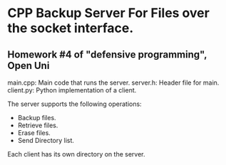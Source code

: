 # CPP Backup Server For Files over the socket interface.
## Homework #4 of "defensive programming", Open Uni

main.cpp: Main code that runs the server.
server.h: Header file for main.
client.py: Python implementation of a client.

The server supports the following operations:
- Backup files.
- Retrieve files.
- Erase files.
- Send Directory list.

Each client has its own directory on the server.
